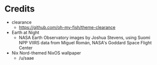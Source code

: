 Credits
=======

- clearance
  * https://github.com/oh-my-fish/theme-clearance
- Earth at Night
  * NASA Earth Observatory images by Joshua Stevens, using Suomi NPP VIIRS data from Miguel Román, NASA's Goddard Space Flight Center
- Nix Nord-themed NixOS wallpaper
  * /u/saae
